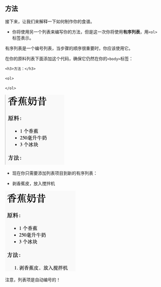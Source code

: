 ## 方法

接下来，让我们来解释一下如何制作你的食谱。

+ 你将使用另一个列表来编写你的方法，但是这一次你将使用**有序列表**，用`<ol>`标签表示。

有序列表是一个编号列表，当步骤的顺序很重要时，你应该使用它。

在你的原料列表下面添加这个代码，确保它仍然在你的`<body>`标签：

    <h3>方法：</h3>
    
    <ol>
    
    </ol>
    

![截屏](images/recipe-method.png)

+ 现在你只需要添加列表项目到新的有序列表：

    <li>剥香蕉皮，放入搅拌机</li>
    

![截图](images/recipe-ol.png)

注意，列表项是自动编号的！
